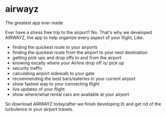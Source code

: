 # airwayz
The greatest app ever made

Ever have a stress free trip to the airport? No. That's why we developed AIRWAYZ, the app to help organize every aspect of your flight, 
Like:
- finding the quickest route to your airports
- finding the quickest route from the airport to your next destination 
- getting pick ups and drop offs to and from the airport
- knowing excatly where your Airline drop off is/ pick up 
- security traffic
- calculating airport sidewalk to your gate
- recommending the best bars/eateries in your current airport
- show fastest way to your connecting flight
- live updates of your flight
- show where/what rental cars are available at your airport

So download AIRWAYZ today(after we finish developing it) and get rid of the turbulence in your airport travels. 



